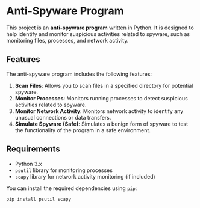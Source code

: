 # Anti-Spyware Program

This project is an **anti-spyware program** written in Python. It is designed to help identify and monitor suspicious activities related to spyware, such as monitoring files, processes, and network activity.

## Features

The anti-spyware program includes the following features:

1. **Scan Files**: Allows you to scan files in a specified directory for potential spyware.
2. **Monitor Processes**: Monitors running processes to detect suspicious activities related to spyware.
3. **Monitor Network Activity**: Monitors network activity to identify any unusual connections or data transfers.
4. **Simulate Spyware (Safe)**: Simulates a benign form of spyware to test the functionality of the program in a safe environment.

## Requirements

- Python 3.x
- `psutil` library for monitoring processes
- `scapy` library for network activity monitoring (if included)

You can install the required dependencies using `pip`:

```
pip install psutil scapy
```
